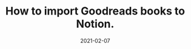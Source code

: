 ---
title:  How to import Goodreads books to Notion.
slug: https://www.youtube.com/watch?v=wnaXkdVTXuc
date: "2021-02-07"
playlist: "#BAHASBUKU"
featured_image: https://img.youtube.com/vi/wnaXkdVTXuc/maxresdefault.jpg
---